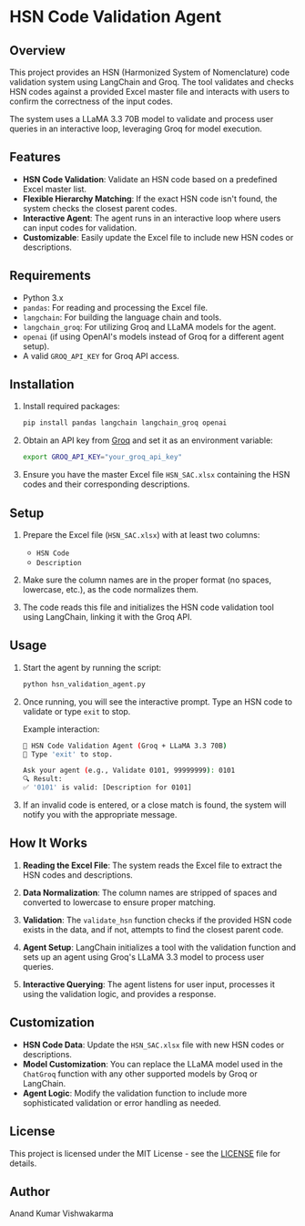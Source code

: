 
# HSN Code Validation Agent

## Overview

This project provides an HSN (Harmonized System of Nomenclature) code validation system using LangChain and Groq. The tool validates and checks HSN codes against a provided Excel master file and interacts with users to confirm the correctness of the input codes.

The system uses a LLaMA 3.3 70B model to validate and process user queries in an interactive loop, leveraging Groq for model execution.

## Features

* **HSN Code Validation**: Validate an HSN code based on a predefined Excel master list.
* **Flexible Hierarchy Matching**: If the exact HSN code isn't found, the system checks the closest parent codes.
* **Interactive Agent**: The agent runs in an interactive loop where users can input codes for validation.
* **Customizable**: Easily update the Excel file to include new HSN codes or descriptions.

## Requirements

* Python 3.x
* `pandas`: For reading and processing the Excel file.
* `langchain`: For building the language chain and tools.
* `langchain_groq`: For utilizing Groq and LLaMA models for the agent.
* `openai` (if using OpenAI's models instead of Groq for a different agent setup).
* A valid `GROQ_API_KEY` for Groq API access.

## Installation

1. Install required packages:

   ```bash
   pip install pandas langchain langchain_groq openai
   ```

2. Obtain an API key from [Groq](https://groq.com/) and set it as an environment variable:

   ```bash
   export GROQ_API_KEY="your_groq_api_key"
   ```

3. Ensure you have the master Excel file `HSN_SAC.xlsx` containing the HSN codes and their corresponding descriptions.

## Setup

1. Prepare the Excel file (`HSN_SAC.xlsx`) with at least two columns:

   * `HSN Code`
   * `Description`

2. Make sure the column names are in the proper format (no spaces, lowercase, etc.), as the code normalizes them.

3. The code reads this file and initializes the HSN code validation tool using LangChain, linking it with the Groq API.

## Usage

1. Start the agent by running the script:

   ```bash
   python hsn_validation_agent.py
   ```

2. Once running, you will see the interactive prompt. Type an HSN code to validate or type `exit` to stop.

   Example interaction:

   ```bash
   🧠 HSN Code Validation Agent (Groq + LLaMA 3.3 70B)
   💬 Type 'exit' to stop.

   Ask your agent (e.g., Validate 0101, 99999999): 0101
   🔍 Result:
   ✅ '0101' is valid: [Description for 0101]
   ```

3. If an invalid code is entered, or a close match is found, the system will notify you with the appropriate message.

## How It Works

1. **Reading the Excel File**: The system reads the Excel file to extract the HSN codes and descriptions.

2. **Data Normalization**: The column names are stripped of spaces and converted to lowercase to ensure proper matching.

3. **Validation**: The `validate_hsn` function checks if the provided HSN code exists in the data, and if not, attempts to find the closest parent code.

4. **Agent Setup**: LangChain initializes a tool with the validation function and sets up an agent using Groq's LLaMA 3.3 model to process user queries.

5. **Interactive Querying**: The agent listens for user input, processes it using the validation logic, and provides a response.

## Customization

* **HSN Code Data**: Update the `HSN_SAC.xlsx` file with new HSN codes or descriptions.
* **Model Customization**: You can replace the LLaMA model used in the `ChatGroq` function with any other supported models by Groq or LangChain.
* **Agent Logic**: Modify the validation function to include more sophisticated validation or error handling as needed.

## License

This project is licensed under the MIT License - see the [LICENSE](LICENSE) file for details.

## Author

Anand Kumar Vishwakarma

